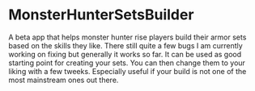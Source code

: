 # MonsterHunterSetsBuilder
A beta app that helps monster hunter rise players build their armor sets based on the skills they like.
There still quite a few bugs I am currently working on fixing but generally it works so far.
It can be used as good starting point for creating your sets. You can then change them to your liking with a few tweeks.
Especially useful if your build is not one of the most mainstream ones out there.
